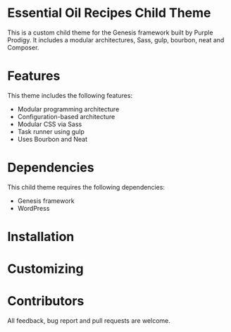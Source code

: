 # Essential Oil Recipes Child Theme

This is a custom child theme for the Genesis framework built by Purple Prodigy. It includes a modular architectures, Sass, gulp, bourbon, neat and Composer. 

# Features

This theme includes the following features:

- Modular programming architecture
- Configuration-based architecture
- Modular CSS via Sass
- Task runner using gulp
- Uses Bourbon and Neat

# Dependencies

This child theme requires the following dependencies:

- Genesis framework
- WordPress

# Installation

# Customizing

# Contributors

All feedback, bug report and pull requests are welcome.